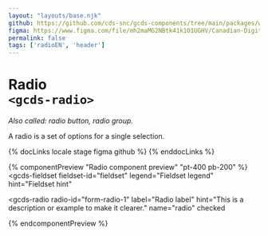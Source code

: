 ```yaml
---
layout: "layouts/base.njk"
github: https://github.com/cds-snc/gcds-components/tree/main/packages/web/src/components/gcds-radio
figma: https://www.figma.com/file/mh2maMG2NBtk41k1O1UGHV/Canadian-Digital-Service%E2%80%A8---GC-Design-System?node-id=818%3A3759&t=ciEmm7GYyGAY73zZ-0
permalink: false
tags: ['radioEN', 'header']
---
```


# Radio <br>`<gcds-radio>`

_Also called: radio button, radio group._

A radio is a set of options for a single selection.

{% docLinks locale stage figma github %}
{% enddocLinks %}

{% componentPreview "Radio component preview" "pt-400 pb-200" %}
<gcds-fieldset
  fieldset-id="fieldset"
  legend="Fieldset legend"
  hint="Fieldset hint"
>
  <gcds-radio
    radio-id="form-radio-1"
    label="Radio label"
    hint="This is a description or example to make it clearer."
    name="radio"
    checked
  >
  </gcds-radio>
    <gcds-radio
    radio-id="form-radio-2"
    label="Radio label"
    hint="This is a description or example to make it clearer."
    name="radio"
  >
  </gcds-radio>
</gcds-fieldset>
{% endcomponentPreview %}
